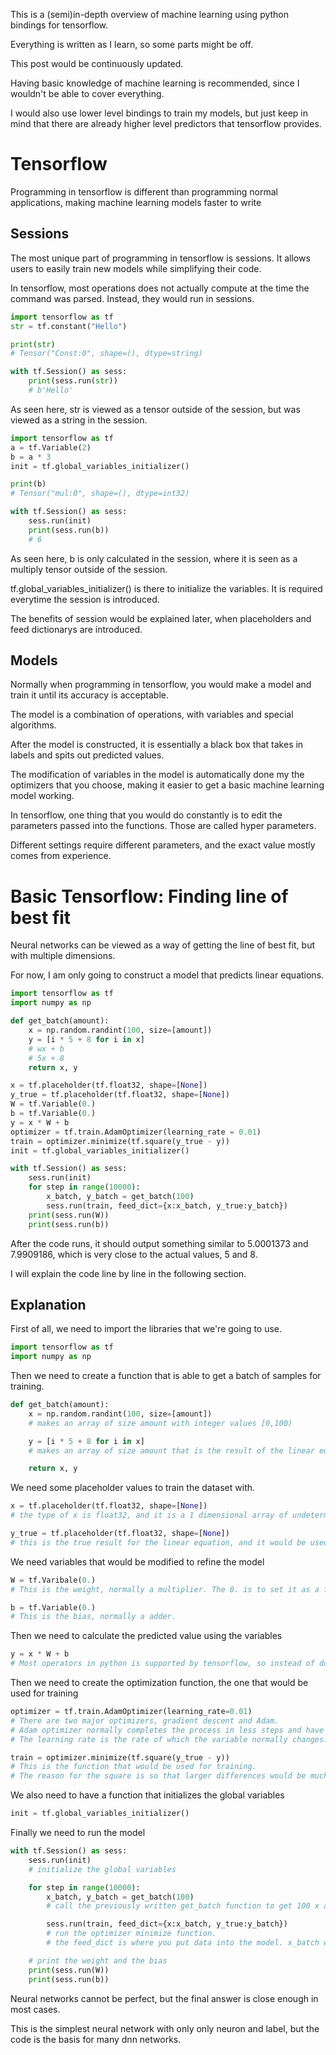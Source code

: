 This is a (semi)in-depth overview of machine learning using python bindings for tensorflow.

Everything is written as I learn, so some parts might be off.

This post would be continuously updated.

Having basic knowledge of machine learning is recommended, since I wouldn't be able to cover everything.

I would also use lower level bindings to train my models, but just keep in mind that there are already higher level predictors that tensorflow provides.

# Tensorflow

Programming in tensorflow is different than programming normal applications, making machine learning models faster to write

## Sessions

The most unique part of programming in tensorflow is sessions. It allows users to easily train new models while simplifying their code.

In tensorflow, most operations does not actually compute at the time the command was parsed. Instead, they would run in sessions.

```python
import tensorflow as tf
str = tf.constant("Hello")

print(str)
# Tensor("Const:0", shape=(), dtype=string)

with tf.Session() as sess:
	print(sess.run(str))
	# b'Hello'
```

As seen here, str is viewed as a tensor outside of the session, but was viewed as a string in the session.

```python
import tensorflow as tf
a = tf.Variable(2)
b = a * 3
init = tf.global_variables_initializer()

print(b)
# Tensor("mul:0", shape=(), dtype=int32)

with tf.Session() as sess:
	sess.run(init)
	print(sess.run(b))
	# 6
```

As seen here, b is only calculated in the session, where it is seen as a multiply tensor outside of the session.

tf.global\_variables\_initializer() is there to initialize the variables. It is required everytime the session is introduced.

The benefits of session would be explained later, when placeholders and feed dictionarys are introduced.

## Models

Normally when programming in tensorflow, you would make a model and train it until its accuracy is acceptable.

The model is a combination of operations, with variables and special algorithms.

After the model is constructed, it is essentially a black box that takes in labels and spits out predicted values.

The modification of variables in the model is automatically done my the optimizers that you choose, making it easier to get a basic machine learning model working.

In tensorflow, one thing that you would do constantly is to edit the parameters passed into the functions. Those are called hyper parameters.

Different settings require different parameters, and the exact value mostly comes from experience.

# Basic Tensorflow: Finding line of best fit

Neural networks can be viewed as a way of getting the line of best fit, but with multiple dimensions.

For now, I am only going to construct a model that predicts linear equations.

```python
import tensorflow as tf
import numpy as np

def get_batch(amount):
	x = np.random.randint(100, size=[amount])
	y = [i * 5 + 8 for i in x]
	# wx + b
	# 5x + 8
	return x, y

x = tf.placeholder(tf.float32, shape=[None])
y_true = tf.placeholder(tf.float32, shape=[None])
W = tf.Variable(0.)
b = tf.Variable(0.)
y = x * W + b
optimizer = tf.train.AdamOptimizer(learning_rate = 0.01)
train = optimizer.minimize(tf.square(y_true - y))
init = tf.global_variables_initializer()

with tf.Session() as sess:
	sess.run(init)
	for step in range(10000):
		x_batch, y_batch = get_batch(100)
		sess.run(train, feed_dict={x:x_batch, y_true:y_batch})
	print(sess.run(W))
	print(sess.run(b))
```

After the code runs, it should output something similar to 5.0001373 and 7.9909186, which is very close to the actual values, 5 and 8.

I will explain the code line by line in the following section.

## Explanation

First of all, we need to import the libraries that we're going to use.

```python
import tensorflow as tf
import numpy as np
```

Then we need to create a function that is able to get a batch of samples for training.

```python
def get_batch(amount):
	x = np.random.randint(100, size=[amount])
	# makes an array of size amount with integer values [0,100)

	y = [i * 5 + 8 for i in x]
	# makes an array of size amount that is the result of the linear equation 5x + 8

	return x, y
```

We need some placeholder values to train the dataset with.

```python
x = tf.placeholder(tf.float32, shape=[None])
# the type of x is float32, and it is a 1 dimensional array of undetermined size. The 'None' makes it able to accept any number of data

y_true = tf.placeholder(tf.float32, shape=[None])
# this is the true result for the linear equation, and it would be used in the optimizer to calculate the loss between the predicted value and the actual result
```

We need variables that would be modified to refine the model

```python
W = tf.Varibale(0.)
# This is the weight, normally a multiplier. The 0. is to set it as a float.

b = tf.Variable(0.)
# This is the bias, normally a adder.
```

Then we need to calculate the predicted value using the variables

```python
y = x * W + b
# Most operators in python is supported by tensorflow, so instead of doing tf.multiply(x, W), you could do x * W
```

Then we need to create the optimization function, the one that would be used for training

```python
optimizer = tf.train.AdamOptimizer(learning_rate=0.01)
# There are two major optimizers, gradient descent and Adam.
# Adam optimizer normally completes the process in less steps and have less reliance on learning rate, but it is slower than gradient descent.
# The learning rate is the rate of which the variable normally changes. The lower the longer it takes to reach the desired outcome, but having it too high would cause it to overshoot.

train = optimizer.minimize(tf.square(y_true - y))
# This is the function that would be used for training.
# The reason for the square is so that larger differences would be much larger and smaller difference would be much smaller, causing the optimizer to fix the large problems, then the small ones.
```

We also need to have a function that initializes the global variables

```python
init = tf.global_variables_initializer()
```

Finally we need to run the model

```python
with tf.Session() as sess:
	sess.run(init)
	# initialize the global variables

	for step in range(10000):
		x_batch, y_batch = get_batch(100)
		# call the previously written get_batch function to get 100 x and its corresponding y values

		sess.run(train, feed_dict={x:x_batch, y_true:y_batch})
		# run the optimizer minimize function.
		# the feed_dict is where you put data into the model. x_batch would be put into x, y_batch would be put into y_true, and the optimizer would change the value according to the dataset.

	# print the weight and the bias
	print(sess.run(W))
	print(sess.run(b))
```

Neural networks cannot be perfect, but the final answer is close enough in most cases.

This is the simplest neural network with only only neuron and label, but the code is the basis for many dnn networks.
